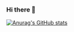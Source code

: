 ### Hi there 👋
[![Anurag's GitHub stats](https://github-readme-stats.vercel.app/api?username=Anurag-Raut&theme=radical)](https://github.com/anuraghazra/github-readme-stats)

<!--
**Anurag-Raut/Anurag-Raut** is a ✨ _special_ ✨ repository because its `README.md` (this file) appears on your GitHub profile.

Here are some ideas to get you started:

- 🔭 I’m currently working on ...
- 🌱 I’m currently learning ...
- 👯 I’m looking to collaborate on ...
- 🤔 I’m looking for help with ...
- 💬 Ask me about ...
- 📫 How to reach me: ...
- 😄 Pronouns: ...
- ⚡ Fun fact: ...
-->
